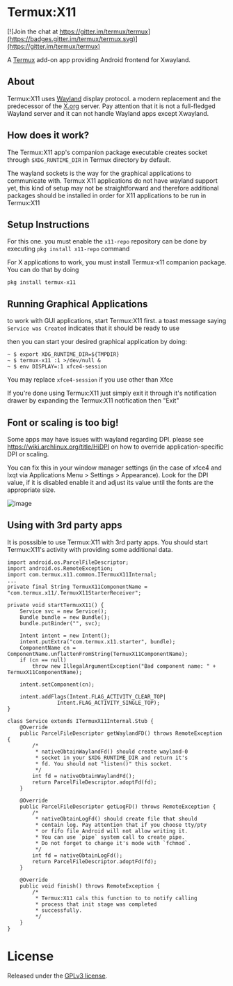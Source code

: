
# Termux:X11

[![Join the chat at https://gitter.im/termux/termux](https://badges.gitter.im/termux/termux.svg)](https://gitter.im/termux/termux)

A [Termux](https://termux.com) add-on app providing Android frontend for Xwayland.

## About
Termux:X11 uses [Wayland](https://wayland.freedesktop.org/) display protocol. a modern replacement and the predecessor of the [X.org](https://www.x.org/wiki) server.
Pay attention that it is not a full-fledged Wayland server and it can not handle Wayland apps except Xwayland.

## How does it work?
The Termux:X11 app's companion package executable creates socket through `$XDG_RUNTIME_DIR` in Termux directory by default.

The wayland sockets is the way for the graphical applications to communicate with. Termux X11 applications do not have wayland support yet, this kind of setup may not be straightforward and therefore additional packages should be installed in order for X11 applications to be run in Termux:X11

## Setup Instructions
For this one. you must enable the `x11-repo` repository can be done by executing `pkg install x11-repo` command

For X applications to work, you must install Termux-x11 companion package. You can do that by doing
```
pkg install termux-x11
```

## Running Graphical Applications
to work with GUI applications, start Termux:X11 first. a toast message saying `Service was Created` indicates that it should be ready to use

then you can start your desired graphical application by doing:
```
~ $ export XDG_RUNTIME_DIR=${TMPDIR}
~ $ termux-x11 :1 >/dev/null &
~ $ env DISPLAY=:1 xfce4-session
```
You may replace `xfce4-session` if you use other than Xfce

If you're done using Termux:X11 just simply exit it through it's notification drawer by expanding the Termux:X11 notification then "Exit"

## Font or scaling is too big!
Some apps may have issues with wayland regarding DPI. please see https://wiki.archlinux.org/title/HiDPI on how to override application-specific DPI or scaling.

You can fix this in your window manager settings (in the case of xfce4 and lxqt via Applications Menu > Settings > Appearance). Look for the DPI value, if it is disabled enable it and adjust its value until the fonts are the appropriate size.

![image](./img/dpi-scale.png) 

## Using with 3rd party apps
It is posssible to use Termux:X11 with 3rd party apps.
You should start Termux:X11's activity with providing some additional data.
```
import android.os.ParcelFileDescriptor;
import android.os.RemoteException;
import com.termux.x11.common.ITermuxX11Internal;
...
private final String TermuxX11ComponentName = "com.termux.x11/.TermuxX11StarterReceiver";

private void startTermuxX11() {
    Service svc = new Service();
    Bundle bundle = new Bundle();
    bundle.putBinder("", svc);

    Intent intent = new Intent();
    intent.putExtra("com.termux.x11.starter", bundle);
    ComponentName cn = ComponentName.unflattenFromString(TermuxX11ComponentName);
    if (cn == null)
        throw new IllegalArgumentException("Bad component name: " + TermuxX11ComponentName);

    intent.setComponent(cn);

    intent.addFlags(Intent.FLAG_ACTIVITY_CLEAR_TOP|
                Intent.FLAG_ACTIVITY_SINGLE_TOP);
}

class Service extends ITermuxX11Internal.Stub {
    @Override
    public ParcelFileDescriptor getWaylandFD() throws RemoteException {
        /*
         * nativeObtainWaylandFd() should create wayland-0
         * socket in your $XDG_RUNTIME_DIR and return it's
         * fd. You should not "listen()" this socket.
         */
        int fd = nativeObtainWaylandFd();
        return ParcelFileDescriptor.adoptFd(fd);
    }

    @Override
    public ParcelFileDescriptor getLogFD() throws RemoteException {
        /*
         * nativeObtainLogFd() should create file that should
         * contain log. Pay attention that if you choose tty/pty
         * or fifo file Android will not allow writing it.
         * You can use `pipe` system call to create pipe.
         * Do not forget to change it's mode with `fchmod`.
         */
        int fd = nativeObtainLogFd();
        return ParcelFileDescriptor.adoptFd(fd);
    }

    @Override
    public void finish() throws RemoteException {
        /*
         * Termux:X11 cals this function to to notify calling
         * process that init stage was completed
         * successfully.
         */
    }
}
```

# License
Released under the [GPLv3 license](https://www.gnu.org/licenses/gpl-3.0.html).
